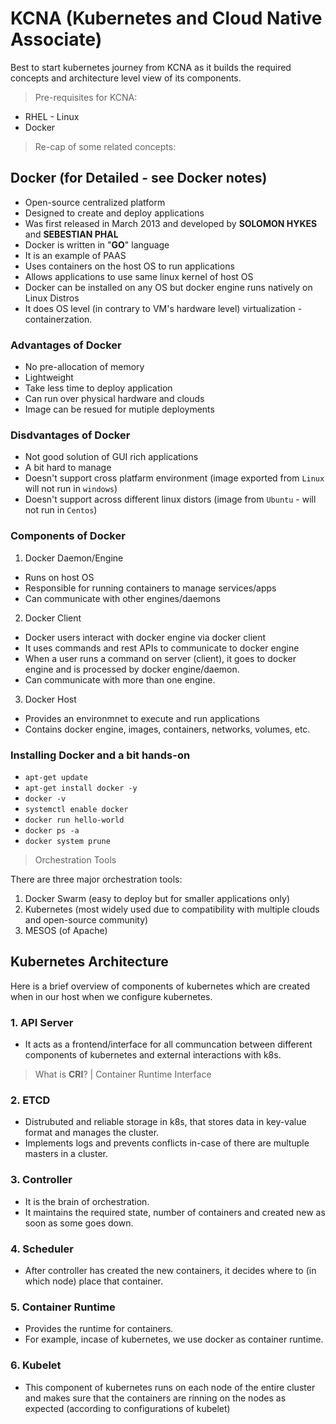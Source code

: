 # KCNA (Kubernetes and Cloud Native Associate)

Best to start kubernetes journey from KCNA as it builds the required concepts and architecture level view of its components.

> Pre-requisites for KCNA:

- RHEL - Linux 
- Docker

> Re-cap of some related concepts:

## Docker (for Detailed - see Docker notes)

- Open-source centralized platform 
- Designed to create and deploy applications
- Was first released in March 2013 and developed by **SOLOMON HYKES** and **SEBESTIAN PHAL**
- Docker is written in "**GO**" language
- It is an example of PAAS
- Uses containers on the host OS to run applications
- Allows applications to use same linux kernel of host OS
- Docker can be installed on any OS but docker engine runs natively on Linux Distros
- It does OS level (in contrary to VM's hardware level) virtualization - containerzation.

### Advantages of Docker

- No pre-allocation of memory
- Lightweight
- Take less time to deploy application
- Can run over physical hardware and clouds
- Image can be resued for mutiple deployments

### Disdvantages of Docker

- Not good solution of GUI rich applications
- A bit hard to manage
- Doesn't support cross platfarm environment (image exported from `Linux` will not run in `windows`)
- Doesn't support across different linux distors (image from `Ubuntu` - will not run in `Centos`)

### Components of Docker

1. Docker Daemon/Engine

- Runs on host OS
- Responsible for running containers to manage services/apps
- Can communicate with other engines/daemons

2. Docker Client

- Docker users interact with docker engine via docker client
- It uses commands and rest APIs to communicate to docker engine
- When a user runs a command on server (client), it goes to docker engine and is processed by docker engine/daemon.
- Can communicate with more than one engine.

3. Docker Host

- Provides an environmnet to execute and run applications
- Contains docker engine, images, containers, networks, volumes, etc.

### Installing Docker and a bit hands-on

- `apt-get update`
- `apt-get install docker -y`
- `docker -v`
- `systemctl enable docker`
- `docker run hello-world`
- `docker ps -a`
- `docker system prune`

> Orchestration Tools

There are three major orchestration tools:

1. Docker Swarm (easy to deploy but for smaller applications only)
2. Kubernetes (most widely used due to compatibility with multiple clouds and open-source community)
3. MESOS (of Apache)


## **Kubernetes Architecture**

Here is a brief overview of components of kubernetes which are created when in our host when we configure kubernetes.

### 1. API Server

- It acts as a frontend/interface for all communcation between different components of kubernetes and external interactions with k8s.

> What is **CRI**? | Container Runtime Interface



### 2. ETCD

- Distrubuted and reliable storage in k8s, that stores data in key-value format and manages the cluster.
- Implements logs and prevents conflicts in-case of there are multuple masters in a cluster.

### 3. Controller

- It is the brain of orchestration.
- It maintains the required state, number of containers and created new as soon as some goes down.

### 4. Scheduler

- After controller has created the new containers, it decides where to (in which node) place that container.

### 5. Container Runtime

- Provides the runtime for containers.
- For example, incase of kubernetes, we use docker as container runtime.

### 6. Kubelet

- This component of kubernetes runs on each node of the entire cluster and makes sure that the containers are rinning on the nodes as expected (according to configurations of kubelet)

